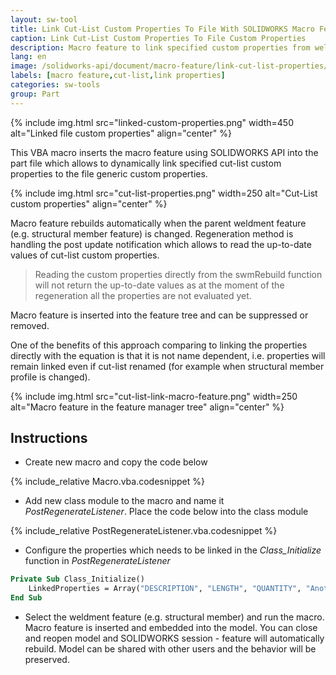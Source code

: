 ```yaml
---
layout: sw-tool
title: Link Cut-List Custom Properties To File With SOLIDWORKS Macro Feature API
caption: Link Cut-List Custom Properties To File Custom Properties
description: Macro feature to link specified custom properties from weldment cut-lists to SOLIDWORKS file custom properties
lang: en
image: /solidworks-api/document/macro-feature/link-cut-list-properties/cut-list-link-macro-feature.png
labels: [macro feature,cut-list,link properties]
categories: sw-tools
group: Part
---
```

{% include img.html src="linked-custom-properties.png" width=450 alt="Linked file custom properties" align="center" %}

This VBA macro inserts the macro feature using SOLIDWORKS API into the part file which allows to dynamically link specified cut-list custom properties to the file generic custom properties.

{% include img.html src="cut-list-properties.png" width=250 alt="Cut-List custom properties" align="center" %}

Macro feature rebuilds automatically when the parent weldment feature (e.g. structural member feature) is changed. Regeneration method is handling the post update notification which allows to read the up-to-date values of cut-list custom properties.

> Reading the custom properties directly from the swmRebuild function will not return the up-to-date values as at the moment of the regeneration all the properties are not evaluated yet.

Macro feature is inserted into the feature tree and can be suppressed or removed.

One of the benefits of this approach comparing to linking the properties directly with the equation is that it is not name dependent, i.e. properties will remain linked even if cut-list renamed (for example when structural member profile is changed).

{% include img.html src="cut-list-link-macro-feature.png" width=250 alt="Macro feature in the feature manager tree" align="center" %}

## Instructions

* Create new macro and copy the code below

{% include_relative Macro.vba.codesnippet %}

* Add new class module to the macro and name it *PostRegenerateListener*. Place the code below into the class module

{% include_relative PostRegenerateListener.vba.codesnippet %}

* Configure the properties which needs to be linked in the *Class_Initialize* function in *PostRegenerateListener*

~~~ vb
Private Sub Class_Initialize()
    LinkedProperties = Array("DESCRIPTION", "LENGTH", "QUANTITY", "Another Property", "...")
End Sub
~~~

* Select the weldment feature (e.g. structural member) and run the macro. Macro feature is inserted and embedded into the model. You can close and reopen model and SOLIDWORKS session - feature will automatically rebuild. Model can be shared with other users and the behavior will be preserved.
